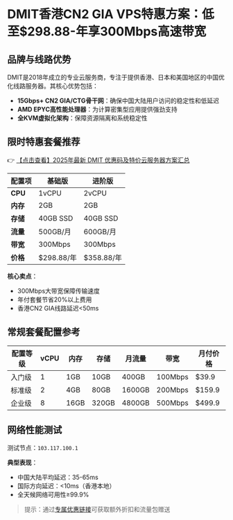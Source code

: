 # DMIT香港CN2 GIA VPS特惠方案：低至$298.88-年享300Mbps高速带宽

## 品牌与线路优势

DMIT是2018年成立的专业云服务商，专注于提供香港、日本和美国地区的中国优化线路服务器。其核心优势包括：

- **15Gbps+ CN2 GIA/CTG骨干网**：确保中国大陆用户访问的稳定性和低延迟
- **AMD EPYC高性能处理器**：为计算密集型应用提供强劲支持
- **全KVM虚拟化架构**：保障资源隔离和系统稳定性

## 限时特惠套餐推荐

👉 [【点击查看】2025年最新 DMIT 优惠码及特价云服务器方案汇总](https://bit.ly/dmit_coupon)

| 配置项       | 基础版                     | 进阶版                     |
|--------------|----------------------------|----------------------------|
| **CPU**      | 1vCPU                      | 2vCPU                      |
| **内存**     | 2GB                        | 2GB                        |
| **存储**     | 40GB SSD                   | 40GB SSD                   |
| **流量**     | 500GB/月                   | 600GB/月                   |
| **带宽**     | 300Mbps                    | 300Mbps                    |
| **价格**     | $298.88/年                 | $358.88/年                 |

**核心卖点**：
- 300Mbps大带宽保障传输速度
- 年付套餐节省20%以上费用
- 香港CN2 GIA线路延迟<50ms

## 常规套餐配置参考

| 配置等级 | vCPU | 内存 | 存储  | 月流量 | 带宽  | 月付价格 |
|----------|------|------|-------|--------|-------|----------|
| 入门级   | 1    | 1GB  | 10GB  | 400GB  | 100Mbps | $39.9   |
| 标准级   | 2    | 4GB  | 80GB  | 1600GB | 200Mbps | $159.9  |
| 企业级   | 8    | 16GB | 320GB | 4800GB | 500Mbps | $499.9  |

## 网络性能测试

测试节点：`103.117.100.1`

**典型表现**：
- 中国大陆平均延迟：35-65ms
- 国际方向延迟：<10ms（香港本地）
- 全天候网络可用性≥99.9%

> 提示：通过[专属优惠链接](https://bit.ly/dmit_coupon)可获取额外折扣和流量包赠送